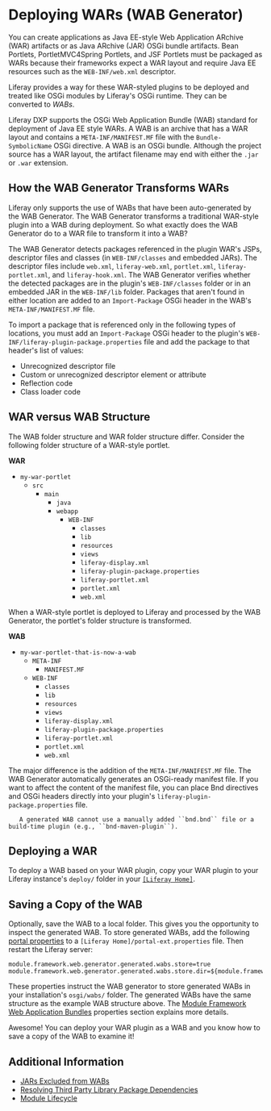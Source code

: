 # Deploying WARs (WAB Generator)

You can create applications as Java EE-style Web Application ARchive (WAR) artifacts or as Java ARchive (JAR) OSGi bundle artifacts. Bean Portlets, PortletMVC4Spring Portlets, and JSF Portlets must be packaged as WARs because their frameworks expect a WAR layout and require Java EE resources such as the `WEB-INF/web.xml` descriptor.

Liferay provides a way for these WAR-styled plugins to be deployed and treated like OSGi modules by Liferay's OSGi runtime. They can be converted to *WABs*.

Liferay DXP supports the OSGi Web Application Bundle (WAB) standard for deployment of Java EE style WARs. A WAB is an archive that has a WAR layout and contains a `META-INF/MANIFEST.MF` file with the `Bundle-SymbolicName` OSGi directive. A WAB is an OSGi bundle. Although the project source has a WAR layout, the artifact filename may end with either the `.jar` or `.war` extension.

## How the WAB Generator Transforms WARs

Liferay only supports the use of WABs that have been auto-generated by the WAB Generator. The WAB Generator transforms a traditional WAR-style plugin into a WAB during deployment. So what exactly does the WAB Generator do to a WAR file to transform it into a WAB?

The WAB Generator detects packages referenced in the plugin WAR's JSPs, descriptor files and classes (in `WEB-INF/classes` and embedded JARs). The descriptor files include `web.xml`, `liferay-web.xml`, `portlet.xml`, `liferay-portlet.xml`, and `liferay-hook.xml`. The WAB Generator verifies whether the detected packages are in the plugin's `WEB-INF/classes` folder or in an embedded JAR in the `WEB-INF/lib` folder. Packages that aren't found in either location are added to an `Import-Package` OSGi header in the WAB's `META-INF/MANIFEST.MF` file.

To import a package that is referenced only in the following types of locations, you must add an `Import-Package` OSGi header to the plugin's `WEB-INF/liferay-plugin-package.properties` file and add the package to that header's list of values:

* Unrecognized descriptor file
* Custom or unrecognized descriptor element or attribute
* Reflection code
* Class loader code

## WAR versus WAB Structure

The WAB folder structure and WAR folder structure differ. Consider the following folder structure of a WAR-style portlet.

**WAR**

* `my-war-portlet`
    * `src`
        * `main`
            * `java`
            * `webapp`
                * `WEB-INF`
                    * `classes`
                    * `lib`
                    * `resources`
                    * `views`
                    * `liferay-display.xml`
                    * `liferay-plugin-package.properties`
                    * `liferay-portlet.xml`
                    * `portlet.xml`
                    * `web.xml`

When a WAR-style portlet is deployed to Liferay and processed by the WAB Generator, the portlet's folder structure is transformed.

**WAB**

* `my-war-portlet-that-is-now-a-wab`
    * `META-INF`
        * `MANIFEST.MF`
    * `WEB-INF`
        * `classes`
        * `lib`
        * `resources`
        * `views`
        * `liferay-display.xml`
        * `liferay-plugin-package.properties`
        * `liferay-portlet.xml`
        * `portlet.xml`
        * `web.xml`

The major difference is the addition of the `META-INF/MANIFEST.MF` file. The WAB Generator automatically generates an OSGi-ready manifest file. If you want to affect the content of the manifest file, you can place Bnd directives and OSGi headers directly into your plugin's `liferay-plugin-package.properties` file.

```note::
   A generated WAB cannot use a manually added ``bnd.bnd`` file or a build-time plugin (e.g., ``bnd-maven-plugin``).
```

## Deploying a WAR

To deploy a WAB based on your WAR plugin, copy your WAR plugin to your Liferay instance's `deploy/` folder in your  [`[Liferay Home]`](../../installation-and-upgrades/reference/liferay-home.md).

## Saving a Copy of the WAB

Optionally, save the WAB to a local folder. This gives you the opportunity to inspect the generated WAB. To store generated WABs, add the following [portal properties](../../installation-and-upgrades/reference/portal-properties.md) to a `[Liferay Home]/portal-ext.properties` file. Then restart the Liferay server:

```properties
module.framework.web.generator.generated.wabs.store=true
module.framework.web.generator.generated.wabs.store.dir=${module.framework.base.dir}/wabs
```

These properties instruct the WAB generator to store generated WABs in your installation's `osgi/wabs/` folder. The generated WABs have the same structure as the example WAB structure above. The [Module Framework Web Application Bundles](https://learn.liferay.com/reference/latest/en/dxp/propertiesdoc/portal.properties.html#Module%20Framework%20Web%20Application%20Bundles) properties section explains more details.

Awesome! You can deploy your WAR plugin as a WAB and you know how to save a copy of the WAB to examine it!

## Additional Information

* [JARs Excluded from WABs](./jars-excluded-from-wabs.md)
* [Resolving Third Party Library Package Dependencies](../../liferay-internals/fundamentals/configuring-dependencies/resolving-third-party-library-package-dependencies.md)
* [Module Lifecycle](../../liferay-internals/architecture/module-lifecycle.md)